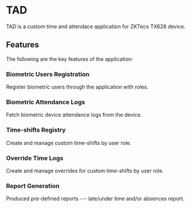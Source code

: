 # TAD

TAD is a custom time and attendace application for ZKTeco TX628 device.

## Features

The following are the key features of the application:

### Biometric Users Registration

Register biometric users through the application with roles.

### Biometric Attendance Logs

Fetch biometric device attendance logs from the device.

### Time-shifts Registry

Create and manage custom time-shifts by user role.

### Override Time Logs

Create and manage overrides for custom time-shifts by user role.

### Report Generation

Produced pre-defined reports --- late/under time and/or absences report.